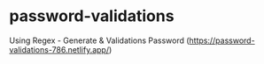# password-validations
Using Regex - Generate &amp; Validations Password
(https://password-validations-786.netlify.app/)
